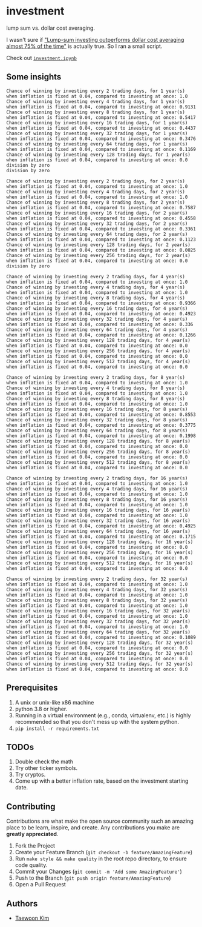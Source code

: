 # investment

lump sum vs. dollar cost averaging.

I wasn't sure if ["Lump-sum investing outperforms dollar cost averaging almost 75% of the time"](https://www.experian.com/blogs/ask-experian/dollar-cost-averaging-vs-lump-sum-investing/#:~:text=Lump%2Dsum%20investing%20outperforms%20dollar%20cost%20averaging%20almost%2075%25%20of,sum%20could%20yield%20better%20results.) is actually true. So I ran a small script.

Check out [`investment.ipynb`](./investment.ipynb)

## Some insights

```console
Chance of winning by investing every 2 trading days, for 1 year(s) when inflation is fixed at 0.04, compared to investing at once: 1.0
Chance of winning by investing every 4 trading days, for 1 year(s) when inflation is fixed at 0.04, compared to investing at once: 0.9131
Chance of winning by investing every 8 trading days, for 1 year(s) when inflation is fixed at 0.04, compared to investing at once: 0.5417
Chance of winning by investing every 16 trading days, for 1 year(s) when inflation is fixed at 0.04, compared to investing at once: 0.4437
Chance of winning by investing every 32 trading days, for 1 year(s) when inflation is fixed at 0.04, compared to investing at once: 0.3476
Chance of winning by investing every 64 trading days, for 1 year(s) when inflation is fixed at 0.04, compared to investing at once: 0.1169
Chance of winning by investing every 128 trading days, for 1 year(s) when inflation is fixed at 0.04, compared to investing at once: 0.0
division by zero
division by zero

Chance of winning by investing every 2 trading days, for 2 year(s) when inflation is fixed at 0.04, compared to investing at once: 1.0
Chance of winning by investing every 4 trading days, for 2 year(s) when inflation is fixed at 0.04, compared to investing at once: 1.0
Chance of winning by investing every 8 trading days, for 2 year(s) when inflation is fixed at 0.04, compared to investing at once: 0.7587
Chance of winning by investing every 16 trading days, for 2 year(s) when inflation is fixed at 0.04, compared to investing at once: 0.4558
Chance of winning by investing every 32 trading days, for 2 year(s) when inflation is fixed at 0.04, compared to investing at once: 0.3361
Chance of winning by investing every 64 trading days, for 2 year(s) when inflation is fixed at 0.04, compared to investing at once: 0.1123
Chance of winning by investing every 128 trading days, for 2 year(s) when inflation is fixed at 0.04, compared to investing at once: 0.0025
Chance of winning by investing every 256 trading days, for 2 year(s) when inflation is fixed at 0.04, compared to investing at once: 0.0
division by zero

Chance of winning by investing every 2 trading days, for 4 year(s) when inflation is fixed at 0.04, compared to investing at once: 1.0
Chance of winning by investing every 4 trading days, for 4 year(s) when inflation is fixed at 0.04, compared to investing at once: 1.0
Chance of winning by investing every 8 trading days, for 4 year(s) when inflation is fixed at 0.04, compared to investing at once: 0.9366
Chance of winning by investing every 16 trading days, for 4 year(s) when inflation is fixed at 0.04, compared to investing at once: 0.4923
Chance of winning by investing every 32 trading days, for 4 year(s) when inflation is fixed at 0.04, compared to investing at once: 0.336
Chance of winning by investing every 64 trading days, for 4 year(s) when inflation is fixed at 0.04, compared to investing at once: 0.1266
Chance of winning by investing every 128 trading days, for 4 year(s) when inflation is fixed at 0.04, compared to investing at once: 0.0
Chance of winning by investing every 256 trading days, for 4 year(s) when inflation is fixed at 0.04, compared to investing at once: 0.0
Chance of winning by investing every 512 trading days, for 4 year(s) when inflation is fixed at 0.04, compared to investing at once: 0.0

Chance of winning by investing every 2 trading days, for 8 year(s) when inflation is fixed at 0.04, compared to investing at once: 1.0
Chance of winning by investing every 4 trading days, for 8 year(s) when inflation is fixed at 0.04, compared to investing at once: 1.0
Chance of winning by investing every 8 trading days, for 8 year(s) when inflation is fixed at 0.04, compared to investing at once: 1.0
Chance of winning by investing every 16 trading days, for 8 year(s) when inflation is fixed at 0.04, compared to investing at once: 0.8553
Chance of winning by investing every 32 trading days, for 8 year(s) when inflation is fixed at 0.04, compared to investing at once: 0.3775
Chance of winning by investing every 64 trading days, for 8 year(s) when inflation is fixed at 0.04, compared to investing at once: 0.1998
Chance of winning by investing every 128 trading days, for 8 year(s) when inflation is fixed at 0.04, compared to investing at once: 0.0
Chance of winning by investing every 256 trading days, for 8 year(s) when inflation is fixed at 0.04, compared to investing at once: 0.0
Chance of winning by investing every 512 trading days, for 8 year(s) when inflation is fixed at 0.04, compared to investing at once: 0.0

Chance of winning by investing every 2 trading days, for 16 year(s) when inflation is fixed at 0.04, compared to investing at once: 1.0
Chance of winning by investing every 4 trading days, for 16 year(s) when inflation is fixed at 0.04, compared to investing at once: 1.0
Chance of winning by investing every 8 trading days, for 16 year(s) when inflation is fixed at 0.04, compared to investing at once: 1.0
Chance of winning by investing every 16 trading days, for 16 year(s) when inflation is fixed at 0.04, compared to investing at once: 1.0
Chance of winning by investing every 32 trading days, for 16 year(s) when inflation is fixed at 0.04, compared to investing at once: 0.4925
Chance of winning by investing every 64 trading days, for 16 year(s) when inflation is fixed at 0.04, compared to investing at once: 0.1715
Chance of winning by investing every 128 trading days, for 16 year(s) when inflation is fixed at 0.04, compared to investing at once: 0.0
Chance of winning by investing every 256 trading days, for 16 year(s) when inflation is fixed at 0.04, compared to investing at once: 0.0
Chance of winning by investing every 512 trading days, for 16 year(s) when inflation is fixed at 0.04, compared to investing at once: 0.0

Chance of winning by investing every 2 trading days, for 32 year(s) when inflation is fixed at 0.04, compared to investing at once: 1.0
Chance of winning by investing every 4 trading days, for 32 year(s) when inflation is fixed at 0.04, compared to investing at once: 1.0
Chance of winning by investing every 8 trading days, for 32 year(s) when inflation is fixed at 0.04, compared to investing at once: 1.0
Chance of winning by investing every 16 trading days, for 32 year(s) when inflation is fixed at 0.04, compared to investing at once: 1.0
Chance of winning by investing every 32 trading days, for 32 year(s) when inflation is fixed at 0.04, compared to investing at once: 1.0
Chance of winning by investing every 64 trading days, for 32 year(s) when inflation is fixed at 0.04, compared to investing at once: 0.1089
Chance of winning by investing every 128 trading days, for 32 year(s) when inflation is fixed at 0.04, compared to investing at once: 0.0
Chance of winning by investing every 256 trading days, for 32 year(s) when inflation is fixed at 0.04, compared to investing at once: 0.0
Chance of winning by investing every 512 trading days, for 32 year(s) when inflation is fixed at 0.04, compared to investing at once: 0.0
```

## Prerequisites

1. A unix or unix-like x86 machine
1. python 3.8 or higher.
1. Running in a virtual environment (e.g., conda, virtualenv, etc.) is highly recommended so that you don't mess up with the system python.
1. `pip install -r requirements.txt`

## TODOs

1. Double check the math
1. Try other ticker symbols.
1. Try cryptos.
1. Come up with a better inflation rate, based on the investment starting date.

## Contributing

Contributions are what make the open source community such an amazing place to be learn, inspire, and create. Any contributions you make are **greatly appreciated**.

1. Fork the Project
1. Create your Feature Branch (`git checkout -b feature/AmazingFeature`)
1. Run `make style && make quality` in the root repo directory, to ensure code quality.
1. Commit your Changes (`git commit -m 'Add some AmazingFeature'`)
1. Push to the Branch (`git push origin feature/AmazingFeature`)
1. Open a Pull Request

## Authors

- [Taewoon Kim](https://taewoon.kim/)
